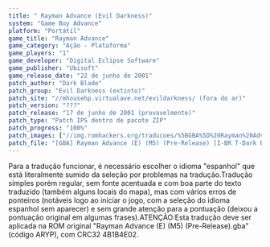 ```yaml
---
title: " Rayman Advance (Evil Darkness)"
system: "Game Boy Advance"
platform: "Portátil"
game_title: "Rayman Advance"
game_category: "Ação - Plataforma"
game_players: "1"
game_developer: "Digital Eclipse Software"
game_publisher: "Ubisoft"
game_release_date: "22 de junho de 2001"
patch_author: "Dark Blade"
patch_group: "Evil Darkness (extinto)"
patch_site: "//mhousehp.virtualave.net/evildarkness/ (fora do ar)"
patch_version: "???"
patch_release: "17 de junho de 2001 (provavelmente)"
patch_type: "Patch IPS dentro de pacote ZIP"
patch_progress: "100%"
patch_images: ["//img.romhackers.org/traducoes/%5BGBA%5D%20Rayman%20Advance%20-%20Evil%20Darkness%20-%201.png","//img.romhackers.org/traducoes/%5BGBA%5D%20Rayman%20Advance%20-%20Evil%20Darkness%20-%202.png","//img.romhackers.org/traducoes/%5BGBA%5D%20Rayman%20Advance%20-%20Evil%20Darkness%20-%203.png"]
patch_file: "[GBA] Rayman Advance (E) (M5) (Pre-Release) [I-BR T-Dark Blade G-Evil Darkness P-100% A-2001].zip"
---
```

Para a tradução funcionar, é necessário escolher o idioma "espanhol" que está literalmente sumido da seleção por problemas na tradução.Tradução simples porém regular, sem fonte acentuada e com boa parte do texto traduzido (também alguns locais do mapa), mas com vários erros de ponteiros (notáveis logo ao iniciar o jogo, com a seleção do idioma espanhol sem aparecer) e sem grande atenção para a pontuação (deixou a pontuação original em algumas frases).ATENÇÃO:Esta tradução deve ser aplicada na ROM original "Rayman Advance (E) (M5) (Pre-Release).gba" (código ARYP), com CRC32 4B1B4E02.